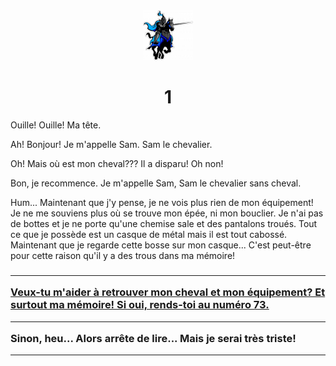 <html><head>
<title>Sam le chevalier sans cheval</title>
<link rel="stylesheet" type="text/css" href="../images/m.css">
</head><body>
<center>
<img src="../images/chevalier.png"  height="80" width="80"> 
<h1>1</h1></center>
<p>Ouille! Ouille! Ma tête.<p>Ah! Bonjour! Je m'appelle Sam. Sam le chevalier. <p>Oh! Mais où est mon cheval??? Il a disparu! Oh non! <p>Bon, je recommence. Je m'appelle Sam, Sam le chevalier sans cheval.<p>Hum... Maintenant que j'y pense, je ne vois plus rien de mon équipement! Je ne me souviens plus où se trouve mon épée, ni mon bouclier. Je n'ai pas de bottes et je ne porte qu'une chemise sale et des pantalons troués. Tout ce que je possède est un casque de métal mais il est tout cabossé. Maintenant que je regarde cette bosse sur mon casque... C'est peut-être pour cette raison qu'il y a des trous dans ma mémoire!</p>
<h3>
<hr><a  href="73.html">Veux-tu m'aider à retrouver mon cheval et mon équipement? Et surtout ma mémoire! Si oui, rends-toi au numéro 73.</a>
<hr>Sinon, heu... Alors arrête de lire... Mais je serai très triste! 
</h3>
<hr>
<body>
